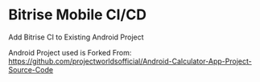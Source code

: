 # Bitrise Mobile CI/CD

Add Bitrise CI to Existing Android Project

Android Project used is Forked From: https://github.com/projectworldsofficial/Android-Calculator-App-Project-Source-Code

